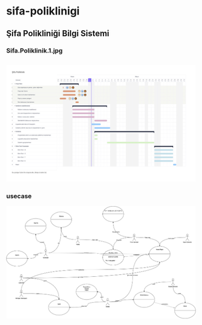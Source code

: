 # sifa-poliklinigi
Şifa Polikliniği Bilgi Sistemi
  ---
### Sifa.Poliklinik.1.jpg
![Sifa.Poliklinik.1.jpg](Sifa.Poliklinik.1.jpg)
  ---
### usecase
![usecase resim](usecase.png)
